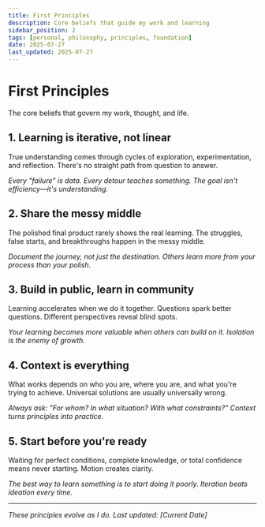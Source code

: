 ```yaml
---
title: First Principles
description: Core beliefs that guide my work and learning
sidebar_position: 2
tags: [personal, philosophy, principles, foundation]
date: 2025-07-27
last_updated: 2025-07-27
---
```


# First Principles

The core beliefs that govern my work, thought, and life.

## 1. Learning is iterative, not linear

True understanding comes through cycles of exploration, experimentation, and reflection. There's no straight path from question to answer.

*Every "failure" is data. Every detour teaches something. The goal isn't efficiency—it's understanding.*

## 2. Share the messy middle

The polished final product rarely shows the real learning. The struggles, false starts, and breakthroughs happen in the messy middle.

*Document the journey, not just the destination. Others learn more from your process than your polish.*

## 3. Build in public, learn in community

Learning accelerates when we do it together. Questions spark better questions. Different perspectives reveal blind spots.

*Your learning becomes more valuable when others can build on it. Isolation is the enemy of growth.*

## 4. Context is everything

What works depends on who you are, where you are, and what you're trying to achieve. Universal solutions are usually universally wrong.

*Always ask: "For whom? In what situation? With what constraints?" Context turns principles into practice.*

## 5. Start before you're ready

Waiting for perfect conditions, complete knowledge, or total confidence means never starting. Motion creates clarity.

*The best way to learn something is to start doing it poorly. Iteration beats ideation every time.*

---

*These principles evolve as I do. Last updated: [Current Date]*
